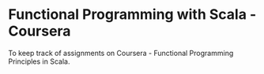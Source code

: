 Functional Programming with Scala - Coursera
===========

To keep track of assignments on Coursera - Functional Programming Principles in Scala.